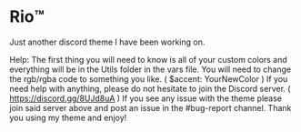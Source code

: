 # Rio™️
Just another discord theme I have been working on.

Help:
    The first thing you will need to know is all of your custom colors and everything will be in the Utils folder in the vars file.
    You will need to change the rgb/rgba code to something you like. ( $accent: YourNewColor )
    If you need help with anything, please do not hesitate to join the Discord server. ( https://discord.gg/8UJd8uA )
    If you see any issue with the theme please join said server above and post an issue in the #bug-report channel.
    Thank you using my theme and enjoy!
